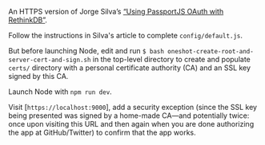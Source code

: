 An HTTPS version of Jorge Silva’s [“Using PassportJS OAuth with RethinkDB”](https://rethinkdb.com/blog/passport-oauth-with-rethinkdb/).

Follow the instructions in Silva's article to complete `config/default.js`.

But before launching Node, edit and run `$ bash oneshot-create-root-and-server-cert-and-sign.sh` in the top-level directory to create and populate `certs/` directory with a personal certificate authority (CA) and an SSL key signed by this CA.

Launch Node with `npm run dev`.

Visit [`https://localhost:9000`], add a security exception (since the SSL key being presented was signed by a home-made CA—and potentially twice: once upon visiting this URL and then again when you are done authorizing the app at GitHub/Twitter) to confirm that the app works.
